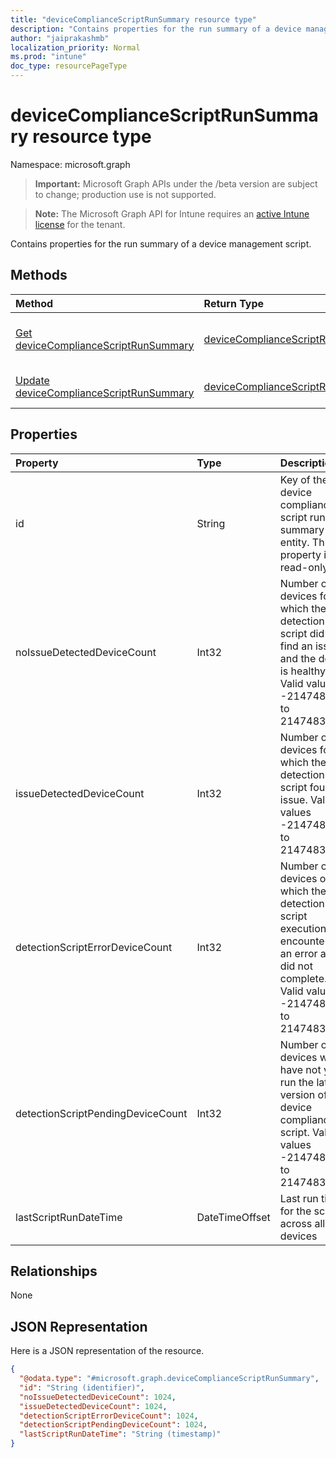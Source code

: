 ```yaml
---
title: "deviceComplianceScriptRunSummary resource type"
description: "Contains properties for the run summary of a device management script."
author: "jaiprakashmb"
localization_priority: Normal
ms.prod: "intune"
doc_type: resourcePageType
---
```


# deviceComplianceScriptRunSummary resource type

Namespace: microsoft.graph

> **Important:** Microsoft Graph APIs under the /beta version are subject to change; production use is not supported.

> **Note:** The Microsoft Graph API for Intune requires an [active Intune license](https://go.microsoft.com/fwlink/?linkid=839381) for the tenant.

Contains properties for the run summary of a device management script.

## Methods
|Method|Return Type|Description|
|:---|:---|:---|
|[Get deviceComplianceScriptRunSummary](../api/intune-devices-devicecompliancescriptrunsummary-get.md)|[deviceComplianceScriptRunSummary](../resources/intune-devices-devicecompliancescriptrunsummary.md)|Read properties and relationships of the [deviceComplianceScriptRunSummary](../resources/intune-devices-devicecompliancescriptrunsummary.md) object.|
|[Update deviceComplianceScriptRunSummary](../api/intune-devices-devicecompliancescriptrunsummary-update.md)|[deviceComplianceScriptRunSummary](../resources/intune-devices-devicecompliancescriptrunsummary.md)|Update the properties of a [deviceComplianceScriptRunSummary](../resources/intune-devices-devicecompliancescriptrunsummary.md) object.|

## Properties
|Property|Type|Description|
|:---|:---|:---|
|id|String|Key of the device compliance script run summary entity. This property is read-only.|
|noIssueDetectedDeviceCount|Int32|Number of devices for which the detection script did not find an issue and the device is healthy. Valid values -2147483648 to 2147483647|
|issueDetectedDeviceCount|Int32|Number of devices for which the detection script found an issue. Valid values -2147483648 to 2147483647|
|detectionScriptErrorDeviceCount|Int32|Number of devices on which the detection script execution encountered an error and did not complete. Valid values -2147483648 to 2147483647|
|detectionScriptPendingDeviceCount|Int32|Number of devices which have not yet run the latest version of the device compliance script. Valid values -2147483648 to 2147483647|
|lastScriptRunDateTime|DateTimeOffset|Last run time for the script across all devices|

## Relationships
None

## JSON Representation
Here is a JSON representation of the resource.
<!-- {
  "blockType": "resource",
  "keyProperty": "id",
  "@odata.type": "microsoft.graph.deviceComplianceScriptRunSummary"
}
-->
``` json
{
  "@odata.type": "#microsoft.graph.deviceComplianceScriptRunSummary",
  "id": "String (identifier)",
  "noIssueDetectedDeviceCount": 1024,
  "issueDetectedDeviceCount": 1024,
  "detectionScriptErrorDeviceCount": 1024,
  "detectionScriptPendingDeviceCount": 1024,
  "lastScriptRunDateTime": "String (timestamp)"
}
```






